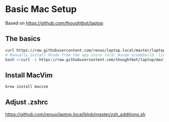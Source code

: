 # Basic Mac Setup

Based on https://github.com/thoughtbot/laptop

## The basics

```sh
curl https://raw.githubusercontent.com/renuo/laptop.local/master/laptop.local > .laptop.local
# Manually install XCode from the app store (old: #sudo xcodebuild -license #xcode-select --install)
bash <(curl -s https://raw.githubusercontent.com/thoughtbot/laptop/master/mac) 2>&1 | tee ~/laptop.log
```

## Install MacVim

```sh
brew install macvim
```

## Adjust .zshrc

https://github.com/renuo/laptop.local/blob/master/zsh_additions.sh
